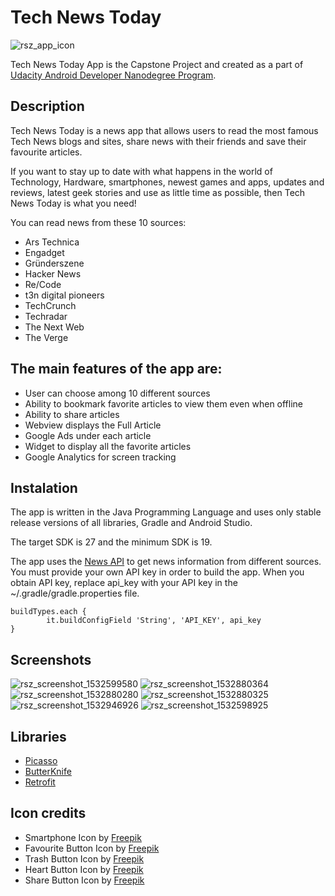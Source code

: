 # Tech News Today

![rsz_app_icon](https://user-images.githubusercontent.com/16197563/43371167-09233522-9395-11e8-9c55-ced271816240.png)

Tech News Today App is the Capstone Project and created as a part of [Udacity Android Developer Nanodegree Program](https://www.udacity.com/course/android-developer-nanodegree-by-google--nd801).

## Description
Tech News Today is a news app that allows users to read the most famous Tech News blogs and sites,
share news with their friends and save their favourite articles.

If you want to stay up to date with what happens in the world of Technology, Hardware, smartphones,
newest games and apps, updates and reviews, latest geek stories and use as little time as possible, then
Tech News Today is what you need!

You can read news from these 10 sources:
* Ars Technica
* Engadget
* Gründerszene
* Hacker News 
* Re/Code 
* t3n digital pioneers
* TechCrunch 
* Techradar
* The Next Web
* The Verge  

## The main features of the app are:
* User can choose among 10 different sources
* Ability to bookmark favorite articles to view them even when offline 
* Ability to share articles
* Webview displays the Full Article
* Google Ads under each article
* Widget to display all the favorite articles
* Google Analytics for screen tracking  

## Instalation 
The app is written in the Java Programming Language and uses only stable release versions of all libraries, Gradle and Android Studio.

The target SDK is 27 and the minimum SDK is 19.

The app uses the [News API](https://newsapi.org) to get news information from different sources. You must provide your own API key in order to build the app. When you obtain API key, replace api_key with your API key in the ~/.gradle/gradle.properties file.
```
buildTypes.each {
        it.buildConfigField 'String', 'API_KEY', api_key
}
```
## Screenshots
![rsz_screenshot_1532599580](https://user-images.githubusercontent.com/16197563/43371235-5051a8ec-9396-11e8-8af7-ab5ce6de4e53.png) ![rsz_screenshot_1532880364](https://user-images.githubusercontent.com/16197563/43371239-5d0f0598-9396-11e8-87ce-0423908f1944.png) ![rsz_screenshot_1532880280](https://user-images.githubusercontent.com/16197563/43371247-8cec5db0-9396-11e8-9c48-fd94a4b0fb24.png)
![rsz_screenshot_1532880325](https://user-images.githubusercontent.com/16197563/43371261-c1ddf45c-9396-11e8-94ba-3f6c72d9bd0d.png) ![rsz_screenshot_1532946926](https://user-images.githubusercontent.com/16197563/43392867-a5ab821a-93fd-11e8-8552-4397e7fad581.png) ![rsz_screenshot_1532598925](https://user-images.githubusercontent.com/16197563/43371408-0bc01b06-939a-11e8-8094-2ead0d1e6c65.png)


## Libraries
* [Picasso](https://github.com/square/picasso)
* [ButterKnife](https://github.com/JakeWharton/butterknife)
* [Retrofit](https://github.com/square/retrofit)

## Icon credits
* Smartphone Icon by [Freepik](https://www.flaticon.com/authors/freepik)
* Favourite Button Icon by [Freepik](https://www.flaticon.com/authors/freepik)
* Trash Button Icon by [Freepik](https://www.flaticon.com/authors/freepik)
* Heart Button Icon by [Freepik](https://www.flaticon.com/authors/freepik)
* Share Button Icon by [Freepik](https://www.flaticon.com/authors/freepik)
